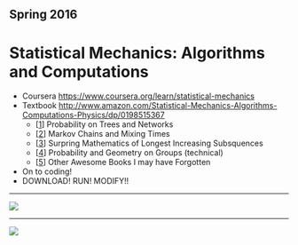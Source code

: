 ## Spring 2016 
# Statistical Mechanics: Algorithms and Computations

* Coursera https://www.coursera.org/learn/statistical-mechanics
* Textbook http://www.amazon.com/Statistical-Mechanics-Algorithms-Computations-Physics/dp/0198515367
    * [[1](http://mypage.iu.edu/~rdlyons/prbtree/prbtree.html)] Probability on Trees and Networks
    * [[2](http://pages.uoregon.edu/dlevin/MARKOV/)] Markov Chains and Mixing Times 
    * [[3](https://www.math.ucdavis.edu/~romik/book/)] Surpring Mathematics of Longest Increasing Subsquences 
    * [[4](http://math.bme.hu/~gabor/PGG.html)] Probability and Geometry on Groups  (technical)
    * [[5]()] Other Awesome Books I may have Forgotten
* On to coding!
* DOWNLOAD! RUN! MODIFY!!

---

![](http://i.imgur.com/RjiSwrC.png)

---

![](http://i.imgur.com/LUKVL0r.png)
